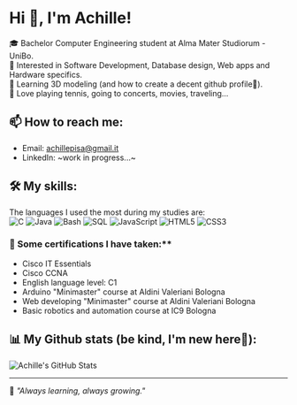 # Hi 👋, I'm Achille!

🎓 Bachelor Computer Engineering student at Alma Mater Studiorum - UniBo.  
🚀 Interested in Software Development, Database design, Web apps and Hardware specifics.  
👀 Learning 3D modeling (and how to create a decent github profile🙈).  
🎾 Love playing tennis, going to concerts, movies, traveling...  

## 📫 How to reach me:
- Email: achillepisa@gmail.it  
- LinkedIn: ~work in progress...~  

## 🛠️ My skills:
The languages I used the most during my studies are:  
![C](https://img.shields.io/badge/C-00599C?style=flat&logo=c&logoColor=white)
![Java](https://img.shields.io/badge/Java-ED8B00?style=flat&logo=java&logoColor=white)
![Bash](https://img.shields.io/badge/Bash-121011?style=flat&logo=gnubash&logoColor=white)
![SQL](https://img.shields.io/badge/SQL-025E8C?style=flat&logo=postgresql&logoColor=white)
![JavaScript](https://img.shields.io/badge/JavaScript-F7DF1E?style=flat&logo=javascript&logoColor=black)
![HTML5](https://img.shields.io/badge/HTML5-E34F26?style=flat&logo=html5&logoColor=white)
![CSS3](https://img.shields.io/badge/CSS3-1572B6?style=flat&logo=css3&logoColor=white)      


### 📜 Some certifications I have taken:**
- Cisco IT Essentials  
- Cisco CCNA  
- English language level: C1  
- Arduino "Minimaster" course at Aldini Valeriani Bologna  
- Web developing "Minimaster" course at Aldini Valeriani Bologna  
- Basic robotics and automation course at IC9 Bologna  


## 📊 My Github stats (be kind, I'm new here🥺): 
![Achille's GitHub Stats](https://github-readme-stats.vercel.app/api?username=pixettonebboy&show_icons=true&theme=github_dark)

---

🔭 *"Always learning, always growing."*
<!--
**pixettonebboy/pixettonebboy** is a ✨ _special_ ✨ repository because its `README.md` (this file) appears on your GitHub profile.

Here are some ideas to get you started:

- 🔭 I’m currently working on ...
- 🌱 I’m currently learning ...
- 👯 I’m looking to collaborate on ...
- 🤔 I’m looking for help with ...
- 💬 Ask me about ...
- 📫 How to reach me: ...
- 😄 Pronouns: ...
- ⚡ Fun fact: ...
-->
